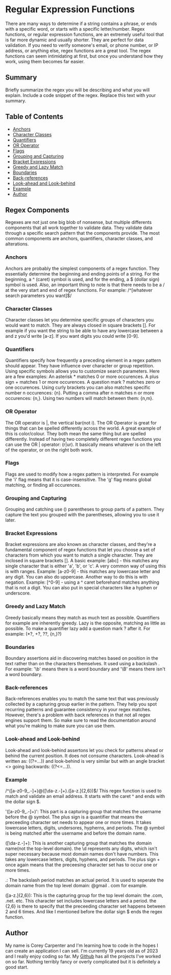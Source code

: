 # Regular Expression Functions

There are many ways to determine if a string contains a phrase, or ends with a specific word, or starts with a specific letter/number. Regex functions, or regular expression functions, are an extremely useful tool that is far more dynamic and usually shorter. They are perfect for data validation. If you need to verify someone's email, or phone number, or IP address, or anything else, regex functions are a great tool. The regex functions can seem intimidating at first, but once you understand how they work, using them becomes far easier. 

## Summary

Briefly summarize the regex you will be describing and what you will explain. Include a code snippet of the regex. Replace this text with your summary.

## Table of Contents

- [Anchors](#anchors)
- [Character Classes](#character-classes)
- [Quantifiers](#quantifiers)
- [OR Operator](#or-operator)
- [Flags](#flags)
- [Grouping and Capturing](#grouping-and-capturing)
- [Bracket Expressions](#bracket-expressions)
- [Greedy and Lazy Match](#greedy-and-lazy-match)
- [Boundaries](#boundaries)
- [Back-references](#back-references)
- [Look-ahead and Look-behind](#look-ahead-and-look-behind)
- [Example](#example)
- [Author](#author)

## Regex Components
Regexes are not just one big blob of nonsense, but multiple differents components that all work together to validate data. They validate data through a specific search pattern that the components provide. The most common components are anchors, quantifiers, character classes, and alterations. 

### Anchors
Anchors are probably the simplest components of a regex function. They essentially determine the beginning and ending points of a string. For the beginning, a \^ (caret) symbol is used, and for the ending, a \$ (dollar sign) symbol is used. Also, an important thing to note is that there needs to be a \/ at the very start and end of regex functions. For example: /^[whatever search parameters you want]$/

### Character Classes
Character classes let you determine specific groups of characters you would want to match. They are always closed in square brackets []. For example if you want the string to be able to have any lowercase between a and z you'd write [a-z]. If you want digits you could write [0-9].

### Quantifiers
Quantifiers specify how frequently a preceding element in a regex pattern should appear. They have influence over character or group repetition. Using specific symbols allows you to customize search parameters. Here are a few examples: An asterisk * matches 0 or more occurences. A plus sign + matches 1 or more occurences. A question mark ? matches zero or one occurences. Using curly brackets you can also matches specific number n occurences: {n}. Putting a comma after n matches n or more occurences: {n,}. Using two numbers will match between them: {n,m}. 

### OR Operator
The OR operator is |, the vertical bar(not i). The OR Operator is great for things that can be spelled differently across the world. A great example of this is color/colour. They both mean the same thing but are spelled differently. Instead of having two completely different regex functions you can use the OR | operator: (r|ur). It basically means whatever is on the left of the operator, or on the right both work. 

### Flags
Flags are used to modify how a regex pattern is interpreted. For example the 'i' flag means that it is case-insensitive. The 'g' flag means global matching, or finding all occurences. 

### Grouping and Capturing
Grouping and catching use () parentheses to group parts of a pattern. They capture the text you grouped with the parentheses, allowing you to use it later. 

### Bracket Expressions
Bracket expressions are also known as character classes, and they're a fundamental component of regex functions that let you choose a set of characters from which you want to match a single character. They are inclosed in square brackets []. A basic example: [abc] - this matches any single character that is either 'a', 'b', or 'c'. A very common way of using this is with ranges. Example: [a-z0-9] - this matches any lowercase letter and any digit. You can also do uppercase. Another way to do this is with negation. Example: [^0-9] - using a ^ caret beforehand matches anything that is not a digit. You can also put in special characters like a hyphen or underscore.

### Greedy and Lazy Match
Greedy basically means they match as much text as possible. Quantifiers for example are inherently greedy. Lazy is the opposite, matching as little as possible. To make a quantifier lazy add a question mark ? after it. For example:  (*?, +?, ??, {n,}?) 

### Boundaries
Boundary assertions aid in discovering matches based on position in the text rather than on the characters themselves. It used using a backslash \. For example: '\b' means there is a word boundary and '\B' means there isn't a word boundary. 

### Back-references
Back-references enables you to match the same text that was previously collected by a capturing group earlier in the pattern. They help you spot recurring patterns and guarantee consistency in your regex matches. However, there's a problem with back references in that not all regex engines support them. So make sure to read the documentation around what you're making to make sure you can use them. 

### Look-ahead and Look-behind
Look-ahead and look-behind assertons let you check for patterns ahead or behind the current position. It does not consume characters. Look-ahead is written as: ((?=...)) and look-behind is very similar but with an angle bracket <> going backwards: ((?<=...)).

### Example
/^([a-z0-9_\.-]+)@([\da-z\.-]+)\.([a-z\.]{2,6})$/ 
This regex function is used to match and validate an email address. It starts with the caret ^ and ends with the dollar sign $. 

'([a-z0-9_\.-]+)': This part is a capturing group that matches the username before the @ symbol. The plus sign is a quantifier that means the preceeding character set needs to appear one or more times. It takes lowercase letters, digits, undersores, hypherns, and periods. The @ symbol is being matched after the username and before the domain name.

([\da-z\.-]+): This is another capturing group that matches the domain name(not the top-level domain). the \d represents any digits, which isn't super necessary because most domain names don't have numbers. This takes any lowercase letters, digits, hyphens, and periods. The plus sign + once again means that the preceesing character set has to occur one or more times. 

\.: The backslash period matches an actual period. It is used to seperate the domain name from the top level domain: @gmail . com for example.

([a-z\.]{2,6}): This is the capturing group for the top level domain: the .com, .net. etc. This character set includes lowercase letters and a period. the {2,6} is there to specify that the preceeding character set happens between 2 and 6 times. And like I mentioned before the dollar sign $ ends the regex function.


## Author
My name is Corey Carpenter and I'm learning how to code in the hopes I can create an application I can sell. I'm currently 19 years old as of 2023 and I really enjoy coding so far. My [Github](https://github.com/Corey-Carpenter) has all the projects I've worked on so far. Nothing terribly fancy or overly complicated but it is definitely a good start.
